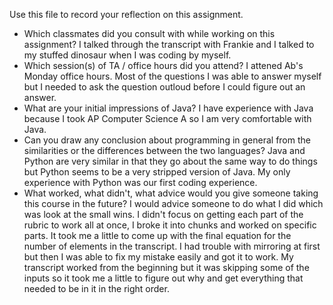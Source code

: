 Use this file to record your reflection on this assignment.

- Which classmates did you consult with while working on this assignment?
I talked through the transcript with Frankie and I talked to my stuffed dinosaur when I was coding by myself.
- Which session(s) of TA / office hours did you attend?
I attened Ab's Monday office hours. Most of the questions I was able to answer myself but I needed to ask the question outloud before I could figure out an answer. 
- What are your initial impressions of Java? 
I have experience with Java because I took AP Computer Science A so I am very comfortable with Java. 
- Can you draw any conclusion about programming in general from the similarities or the differences between the two languages? 
Java and Python are very similar in that they go about the same way to do things but Python seems to be a very stripped version of Java. My only experience with Python was our first coding experience. 
- What worked, what didn't, what advice would you give someone taking this course in the future?
I would advice someone to do what I did which was look at the small wins. I didn't focus on getting each part of the rubric to work all at once, I broke it into chunks and worked on specific parts. It took me a little to come up with the final equation for the number of elements in the transcript. I had trouble with mirroring at first but then I was able to fix my mistake easily and got it to work. My transcript worked from the beginning but it was skipping some of the inputs so it took me a little to figure out why and get everything that needed to be in it in the right order. 
